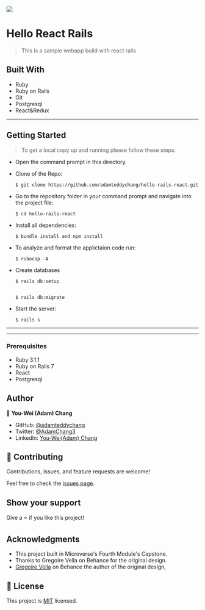 ![](https://img.shields.io/badge/Microverse-blueviolet)

# Hello React Rails
>This is a sample webapp build with react rails 

## Built With

- Ruby
- Ruby on Rails
- Git
- Postgresql
- React&Redux

---

## Getting Started

> To get a local copy up and running please follow these steps:

- Open the command prompt in this directory.

- Clone of the Repo:

      $ git clone https://github.com/adamteddychang/hello-rails-react.git

- Go to the repository folder in your command prompt and navigate into the project file:

      $ cd hello-rails-react

- Install all dependencies:

      $ bundle install and npm install


- To analyze and format the applictaion code run:

      $ rubocop -A

- Create databases

      $ rails db:setup


      $ rails db:migrate

- Start the server:

      $ rails s

---





---
### Prerequisites

- Ruby 3.1.1
- Ruby on Rails 7
- React
- Postgresql


## Author

👤 **You-Wei (Adam) Chang** 

- GitHub: [@adamteddychang](https://github.com/adamteddychang)
- Twitter: [@AdamChang3](https://twitter.com/AdamChang3) 
- LinkedIn: [You-Wei(Adam) Chang](https://www.linkedin.com/in/adamteddychang/)


## 🤝 Contributing

Contributions, issues, and feature requests are welcome!



Feel free to check the [issues page](../../issues/).

## Show your support

Give a ⭐️ if you like this project!

## Acknowledgments

- This project built in Microverse's Fourth Module's Capstone.
- Thanks to Gregoire Vella on Behance for the original design.
- [Gregoire Vella](https://www.behance.net/gregoirevella) on Behance the author of the original design,

## 📝 License

This project is [MIT](./MIT.md) licensed.

